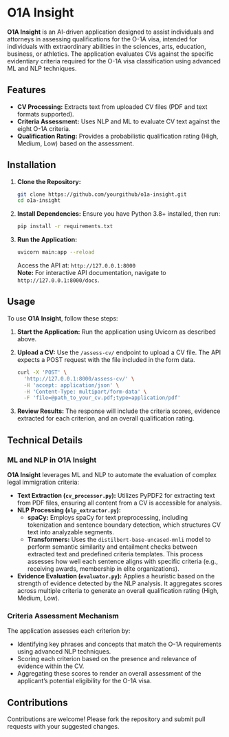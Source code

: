 # O1A Insight
**O1A Insight** is an AI-driven application designed to assist individuals and attorneys in assessing qualifications for the O-1A visa, intended for individuals with extraordinary abilities in the sciences, arts, education, business, or athletics. The application evaluates CVs against the specific evidentiary criteria required for the O-1A visa classification using advanced ML and NLP techniques.

## Features
- **CV Processing:** Extracts text from uploaded CV files (PDF and text formats supported).
- **Criteria Assessment:** Uses NLP and ML to evaluate CV text against the eight O-1A criteria.
- **Qualification Rating:** Provides a probabilistic qualification rating (High, Medium, Low) based on the assessment.

## Installation
1. **Clone the Repository:**
   ```bash
   git clone https://github.com/yourgithub/o1a-insight.git
   cd o1a-insight
   ```

2. **Install Dependencies:**
   Ensure you have Python 3.8+ installed, then run:
   ```bash
   pip install -r requirements.txt
   ```

3. **Run the Application:**
   ```bash
   uvicorn main:app --reload
   ```
   Access the API at: `http://127.0.0.1:8000`  
   **Note:** For interactive API documentation, navigate to `http://127.0.0.1:8000/docs`.

## Usage
To use **O1A Insight**, follow these steps:
1. **Start the Application:** Run the application using Uvicorn as described above.
2. **Upload a CV:** Use the `/assess-cv/` endpoint to upload a CV file. The API expects a POST request with the file included in the form data.
   ```bash
   curl -X 'POST' \
     'http://127.0.0.1:8000/assess-cv/' \
     -H 'accept: application/json' \
     -H 'Content-Type: multipart/form-data' \
     -F 'file=@path_to_your_cv.pdf;type=application/pdf'
   ```

3. **Review Results:** The response will include the criteria scores, evidence extracted for each criterion, and an overall qualification rating.

## Technical Details

### ML and NLP in O1A Insight
**O1A Insight** leverages ML and NLP to automate the evaluation of complex legal immigration criteria:

- **Text Extraction (`cv_processor.py`):** Utilizes PyPDF2 for extracting text from PDF files, ensuring all content from a CV is accessible for analysis.
- **NLP Processing (`nlp_extractor.py`):**
  - **spaCy:** Employs spaCy for text preprocessing, including tokenization and sentence boundary detection, which structures CV text into analyzable segments.
  - **Transformers:** Uses the `distilbert-base-uncased-mnli` model to perform semantic similarity and entailment checks between extracted text and predefined criteria templates. This process assesses how well each sentence aligns with specific criteria (e.g., receiving awards, membership in elite organizations).
- **Evidence Evaluation (`evaluator.py`):** Applies a heuristic based on the strength of evidence detected by the NLP analysis. It aggregates scores across multiple criteria to generate an overall qualification rating (High, Medium, Low).

### Criteria Assessment Mechanism
The application assesses each criterion by:
- Identifying key phrases and concepts that match the O-1A requirements using advanced NLP techniques.
- Scoring each criterion based on the presence and relevance of evidence within the CV.
- Aggregating these scores to render an overall assessment of the applicant’s potential eligibility for the O-1A visa.

## Contributions
Contributions are welcome! Please fork the repository and submit pull requests with your suggested changes.
